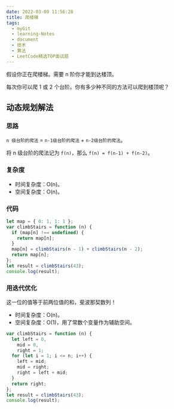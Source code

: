 ```yaml
---
date: 2022-03-09 11:56:28
title: 爬楼梯
tags:
  - myGit
  - learning-Notes
  - document
  - 技术
  - 算法
  - LeetCode精选TOP面试题
---
```


假设你正在爬楼梯。需要 n 阶你才能到达楼顶。

每次你可以爬 1 或 2 个台阶。你有多少种不同的方法可以爬到楼顶呢？

## 动态规划解法

### 思路

`n 级台阶的爬法` = `n-1级台阶的爬法` + `n-2级台阶的爬法`。

将 n 级台阶的爬法记为 `f(n)`，那么 `f(n) = f(n-1) + f(n-2)`。

### 复杂度

- 时间复杂度：O(n)。
- 空间复杂度：O(n)。

### 代码

```js
let map = { 0: 1, 1: 1 };
var climbStairs = function (n) {
  if (map[n] !== undefined) {
    return map[n];
  }
  map[n] = climbStairs(n - 1) + climbStairs(n - 2);
  return map[n];
};
let result = climbStairs(43);
console.log(result);
```

### 用迭代优化

这一位的值等于前两位值的和，斐波那契数列！

- 时间复杂度：O(n)。
- 空间复杂度：O(1)，用了常数个变量作为辅助空间。

```js
var climbStairs = function (n) {
  let left = 0,
    mid = 0,
    right = 1;
  for (let i = 1; i <= n; i++) {
    left = mid;
    mid = right;
    right = left + mid;
  }
  return right;
};
let result = climbStairs(43);
console.log(result);
```
